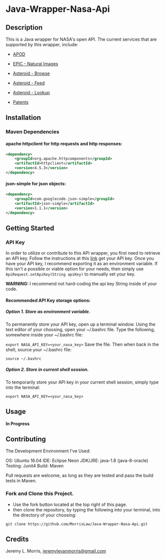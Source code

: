 # Java-Wrapper-Nasa-Api

## Description
This is a Java wrapper for NASA's open API. The current services that are supported by this wrapper, include:

* [APOD](https://api.nasa.gov/api.html#apod)

* [EPIC - Natural Images](https://api.nasa.gov/api.html#EPIC)

* [Asteroid - Browse](https://api.nasa.gov/api.html#neows-browse]=)

* [Asteroid - Feed](https://api.nasa.gov/api.html#neows-feed)

* [Asteroid - Lookup](https://api.nasa.gov/api.html#neows-lookup)

* [Patents](https://api.nasa.gov/api.html#patents)


## Installation

### Maven Dependencies
#### apache httpclient for http requests and http responses:
```xml
<dependency>
    <groupId>org.apache.httpcomponents</groupId>
    <artifactId>httpclient</artifactId>
    <version>4.5.3</version>
</dependency>
```
#### json-simple for json objects:
```xml
<dependency>
    <groupId>com.googlecode.json-simple</groupId>
    <artifactId>json-simple</artifactId>
    <version>1.1.1</version>
</dependency>
```

## Getting Started 

### API Key
In order to utilize or contribute to this API wrapper, you first need to retrieve an API key. Follow the instructions at this [link](https://api.nasa.gov/index.html#apply-for-an-api-key) get your API key. Once you have your API key, I recommend exporting it as an environment variable. If this isn't a possible or viable option for your needs, then simply use ```ApiRequest.setApiKey(String apiKey)``` to manually set your key. 

**WARNING:** I recommend not hard-coding the api key String inside of your code.

#### Recommended API Key storage options:

##### Option 1. Store as environment variable.

To permanently store your API key, open up a terminal window. Using the text editor of your choosing, open your ~/.bashrc file. Type the following, somewhere inside your ~/.bashrc file:

```export NASA_API_KEY=<your_nasa_key>``` 
Save the file. Then when back in the shell, source your ~/.bashrc file:

```source ~/.bashrc```

##### Option 2. Store in current shell session.

To temporarily store your API key in your current shell session, simply type into the terminal:

```export NASA_API_KEY=<your_nasa_key>```

## Usage
**In Progress**

## Contributing
The Development Environment I've Used:

OS: Ubuntu 16.04
IDE: Eclipse Neon
JDK/JRE: java-1.8 (java-8-oracle)
Testing: Junit4
Build: Maven

Pull requests are welcome, as long as they are tested and pass the build tests in Maven.

### Fork and Clone this Project.
- Use the fork button located at the top right of this page.
- then clone the repository, by typing the following into your terminal, into the directory of your choosing:

```git clone https://github.com/MorrisLaw/Java-Wrapper-Nasa-Api.git```

## Credits
Jeremy L. Morris, jeremylevanmorris@gmail.com
